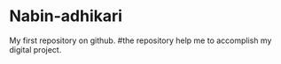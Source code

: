 # Nabin-adhikari
My first repository on github.
#the repository help me to accomplish my digital project.
